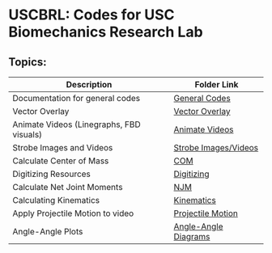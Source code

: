 # USCBRL: Codes for USC Biomechanics Research Lab

## Topics:




| Description | Folder Link |
| ------------- | ------------- | 
| Documentation for general codes | [General Codes](https://github.com/USCBiomechanicsLab/labcodes/blob/master/Documentation_General.md)| 
| Vector Overlay | [Vector Overlay](https://github.com/USCBiomechanicsLab/labcodes/tree/master/VectorOverlay)|
| Animate Videos (Linegraphs, FBD visuals) | [Animate Videos](https://github.com/USCBiomechanicsLab/labcodes/tree/master/animatevideos) |
| Strobe Images and Videos| [Strobe Images/Videos](https://github.com/USCBiomechanicsLab/labcodes/tree/master/Strobe) |
|Calculate Center of Mass | [COM](https://github.com/USCBiomechanicsLab/labcodes/tree/master/CalcCOM)|
|Digitizing Resources |[Digitizing](https://github.com/USCBiomechanicsLab/labcodes/tree/master/digitizing)|
|Calculate Net Joint Moments| [NJM](https://github.com/USCBiomechanicsLab/labcodes/tree/master/NJM)|
|Calculating Kinematics|[Kinematics](https://github.com/USCBiomechanicsLab/labcodes/tree/master/kinematics)|
|Apply Projectile Motion to video | [Projectile Motion](https://github.com/USCBiomechanicsLab/labcodes/tree/master/projectilemotion)|
|Angle-Angle Plots | [Angle-Angle Diagrams](https://github.com/USCBiomechanicsLab/labcodes/blob/master/kinematics/Example_AngAng.md) |
